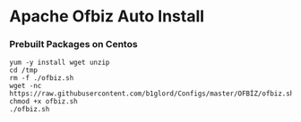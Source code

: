 # Apache Ofbiz Auto Install

### Prebuilt Packages on Centos 
```
yum -y install wget unzip
cd /tmp
rm -f ./ofbiz.sh
wget -nc https://raw.githubusercontent.com/b1glord/Configs/master/OFBİZ/ofbiz.sh
chmod +x ofbiz.sh
./ofbiz.sh
```
